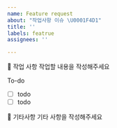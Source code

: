 ```yaml
---
name: Feature request
about: "작업사항 이슈 \U0001F4D1"
title: ''
labels: featrue
assignees: ''

---
```


📑 작업 사항
작업할 내용을 작성해주세요

To-do
- [ ] todo
- [ ] todo

🎸 기타사항
기타 사항을 작성해주세요
